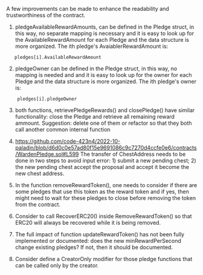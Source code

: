 A few improvements can be made to enhance the readability and trustworthiness of the contract.

1. pledgeAvailableRewardAmounts, can be defined in the Pledge struct, in this way, no separate mapping is necessary and  it is easy to look up for the AvailableRewardAmount for each Pledge and the data structure is more organized. The ith pledge's AvaiablerRewardAmount is:

```
   pledges[i].AvailableRewardAmount

```


2. pledgeOwner can be defined in the Pledge struct, in this way, no mapping is needed and and  it is easy to look up for the owner for each Pledge and the data structure is more organized. The ith pledge's owner is: 
```
    pledges[i].pledgeOwner
```

3. both functions, retrievePledgeRewards() and closePledge() have similar functionality: close the Pledge and retrieve all remaining reward ammount. Suggestion: delete one of them or refactor so that they both call another common internal function

4. https://github.com/code-423n4/2022-10-paladin/blob/d6d0c0e57ad80f15e9691086c9c7270d4ccfe0e6/contracts/WardenPledge.sol#L599
The transfer of ChestAddress needs to be done in two steps to avoid input error: 1) submit a new pending chest; 2) the new pending chest accept the proposal and accept it become the new chest address. 

5. In the function removeRewardToken(), one needs to consider if there are some pledges that use this token as the reward token and if yes, then might need to wait for these pledges to close before removing the token from the contract. 

6. Consider to call RecoverERC20() inside RemoveRewardToken() so that ERC20 will always be recovered while it is being removed. 

7. The full impact of function updateRewardToken() has not been fully implemented or documented: does the new minRewardPerSecond change existing pledges? If not, then it should be documented. 

8. Consider define a CreatorOnly modifier for those pledge functions that can be called only by the creator. 